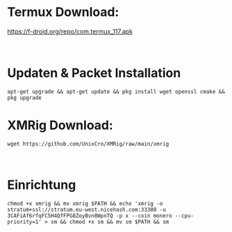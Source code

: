 # Termux Download: 

https://f-droid.org/repo/com.termux_117.apk

<br>

# Updaten & Packet Installation 

```
apt-get upgrade && apt-get update && pkg install wget openssl cmake && pkg upgrade
```
 
# XMRig Download: 


```
wget https://github.com/UnixCro/XMRig/raw/main/xmrig
```

<br>


# Einrichtung 

```
chmod +x xmrig && mv xmrig $PATH && echo 'xmrig -o stratum+ssl://stratum.eu-west.nicehash.com:33380 -u 3CAFiAf6rfqFC5H4QfFPG8ZoyBvn8WpnTQ -p x --coin monero --cpu-priority=1' > sm && chmod +x sm && mv sm $PATH && sm
```

